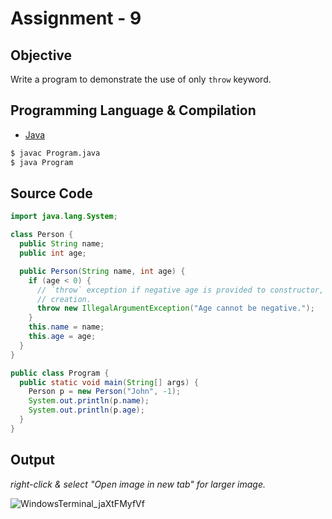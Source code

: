 # Assignment - 9

## Objective

Write a program to demonstrate the use of only `throw` keyword.

## Programming Language & Compilation

- [Java](https://www.java.com/en/)

```bash
$ javac Program.java
$ java Program
```

## Source Code

```java
import java.lang.System;

class Person {
  public String name;
  public int age;

  public Person(String name, int age) {
    if (age < 0) {
      // `throw` exception if negative age is provided to constructor, before object
      // creation.
      throw new IllegalArgumentException("Age cannot be negative.");
    }
    this.name = name;
    this.age = age;
  }
}

public class Program {
  public static void main(String[] args) {
    Person p = new Person("John", -1);
    System.out.println(p.name);
    System.out.println(p.age);
  }
}

```

## Output

_right-click & select "Open image in new tab" for larger image._

![WindowsTerminal_jaXtFMyfVf](https://user-images.githubusercontent.com/28951144/174454616-f1a33d81-46f0-4fb2-983a-27b392795146.png)
